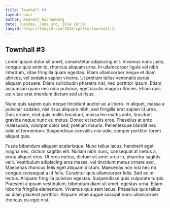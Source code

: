 ```yaml
---
title: Townhall #3
layout: post
author: Kenneth Auchenberg
date: Tuesday, June 3rd, 2014 18:30
lanyrd: http://lanyrd.com/2014/cphftw-townhall-3
---
```


## Townhall #3

Lorem ipsum dolor sit amet, consectetur adipiscing elit. Vivamus nunc justo, congue quis enim id, rhoncus aliquam urna. In ullamcorper ligula vel nibh interdum, vitae fringilla quam egestas. Etiam ullamcorper neque et diam ultrices, vel sodales sapien viverra. Ut pretium tellus venenatis purus aliquam posuere. Etiam sollicitudin pharetra nisi, nec porttitor ipsum. Etiam accumsan quam nec odio pulvinar, eget iaculis magna ultricies. Etiam quis est vitae erat interdum dictum sed ut risus.

Nunc quis sapien quis neque tincidunt auctor ac a libero. In aliquet, massa a pulvinar sodales, nisl risus aliquam nibh, sed fringilla erat sapien id urna. Duis ornare, erat quis mollis tincidunt, massa leo mattis ante, tincidunt gravida neque nunc eu metus. Donec et iaculis eros. Phasellus at ante malesuada, volutpat dolor sed, pretium mauris. Pellentesque blandit nec odio et fermentum. Suspendisse convallis nisi odio, semper porttitor lorem aliquet quis.

Fusce bibendum aliquam scelerisque. Nunc tellus lacus, hendrerit eget magna nec, dictum sagittis elit. Nullam nibh nunc, consequat at metus a, porta aliquet eros. Ut eros metus, dictum sit amet arcu in, pharetra sagittis velit. Vestibulum adipiscing eros massa, vel tincidunt metus ornare sed. Maecenas rhoncus felis eget aliquam dictum. Maecenas non nisl nec mi congue consequat a id felis. Curabitur quis ullamcorper felis. Sed ac mi lectus. Aliquam fringilla pulvinar egestas. Suspendisse quis vulputate turpis. Praesent a ipsum vestibulum, bibendum diam sit amet, egestas urna. Etiam lobortis fringilla elementum. Vivamus quis sem lacus. Phasellus quis tellus ac diam placerat porttitor. Aliquam vitae augue suscipit nunc ullamcorper rhoncus eu eget nisi.

